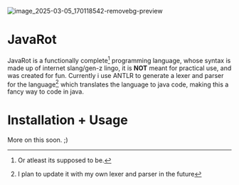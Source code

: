 ![image_2025-03-05_170118542-removebg-preview](https://github.com/user-attachments/assets/d33e69ef-a908-4d50-b18c-5487a362cf60)

# JavaRot
JavaRot is a functionally complete[^1] programming language, whose syntax is made up of internet slang/gen-z lingo, it is **NOT** meant for practical use, and was created for fun. Currently i use ANTLR to generate a lexer and parser for the language[^2] which translates the language to java code, making this a fancy way to code in java.
[^1]: Or atleast its supposed to be.
[^2]: I plan to update it with my own lexer and parser in the future
# Installation + Usage
More on this soon. ;)


